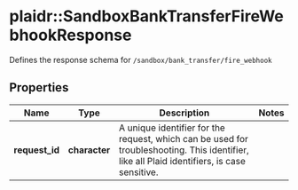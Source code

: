 # plaidr::SandboxBankTransferFireWebhookResponse

Defines the response schema for `/sandbox/bank_transfer/fire_webhook`

## Properties
Name | Type | Description | Notes
------------ | ------------- | ------------- | -------------
**request_id** | **character** | A unique identifier for the request, which can be used for troubleshooting. This identifier, like all Plaid identifiers, is case sensitive. | 


